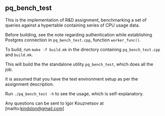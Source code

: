 ## pq_bench_test

This is the implementation of R&D assignment, benchmarking a set of queries against a hypertable containing series of CPU usage data.

Before building, see the note regarding authentication while establishing Postgres connection in `pq_bench_test.cpp`, function `worker_func()`.

To build, run `make -f build.mk` in the directory containing `pq_bench_test.cpp` and `build.mk`.

This will build the the standalone utility `pq_bench_test`, which does all the job.

It is assumed that you have the test environment setup as per the assignment description.

Run `./pq_bench_test -h` to see the usage, which is self-explanatory.

Any questions can be sent to Igor Kouznetsov at [mailto:kindslon@gmail.com]
